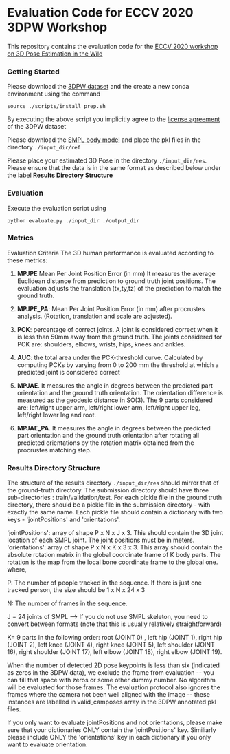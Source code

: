 # Evaluation Code for ECCV 2020 3DPW Workshop

This repository contains the evaluation code for the [ECCV 2020 workshop on 3D Pose Estimation in the Wild](https://virtualhumans.mpi-inf.mpg.de/3DPW_Challenge/)

### Getting Started
Please download the [3DPW dataset](https://virtualhumans.mpi-inf.mpg.de/3DPW/) and the create a new conda environment using the command 

`source ./scripts/install_prep.sh`

By executing the above script you implicitly agree to the [license agreement](https://virtualhumans.mpi-inf.mpg.de/3DPW/license.html) of the 3DPW dataset

Please download the [SMPL body model](https://smpl.is.tue.mpg.de) and place the pkl files in the directory `./input_dir/ref` 

Please place your estimated 3D Pose in the directory `./input_dir/res`. Please ensure that the data is in the same format as described below under the label **Results Directory Structure**

### Evaluation
Execute the evaluation script using 

`python evaluate.py ./input_dir ./output_dir`

### Metrics
Evaluation Criteria
The 3D human performance is evaluated according to these metrics:

1) **MPJPE** Mean Per Joint Position Error (in mm) It measures the average Euclidean distance from prediction to ground truth joint positions.  The evaluation adjusts the translation (tx,ty,tz) of the prediction to match the ground truth.

2) **MPJPE_PA**: Mean Per Joint Position Error (in mm) after procrustes analysis. (Rotation, translation and scale are adjusted).

3) **PCK**: percentage of correct joints. A joint is considered correct when it is less than 50mm away from the ground truth. The joints considered for PCK are: shoulders, elbows, wrists, hips, knees and ankles.

4) **AUC**: the total area under the PCK-threshold curve. Calculated by computing PCKs by varying from 0 to 200 mm the threshold at which a predicted joint is considered correct

5) **MPJAE**. It measures the angle in degrees between the predicted part orientation and the ground truth orientation. The orientation difference is measured as the geodesic distance in SO(3). The 9 parts considered are: left/right upper arm, left/right lower arm, left/right upper leg, left/right lower leg and root.

6) **MPJAE_PA**. It measures the angle in degrees between the predicted part orientation and the ground truth orientation after rotating all predicted orientations by the rotation matrix obtained from the procrustes matching step. 


### Results Directory Structure
The structure of the results directory `./input_dir/res` should mirror that of the ground-truth directory. The submission directory should have three sub-directories : train/validation/test. For each pickle file in the ground truth directory, there should be a pickle file in the submission directory - with exactly the same name. Each pickle file should contain a dictionary with two keys - 'jointPositions' and 'orientations'. 

'jointPositions': array of shape P x N x J x 3. This should contain the 3D joint location of each SMPL joint. The joint positions must be in meters.
'orientations':  array of shape P x N x K x 3 x 3. This array should contain the absolute rotation matrix in the global coordinate frame of K body parts. The rotation is the map from the local bone coordinate frame to the global one.
where,

P: The number of people tracked in the sequence. If there is just one tracked person, the size should be 1 x N x 24 x 3

N: The number of frames in the sequence.

J = 24 joints of SMPL --> If you do not use SMPL skeleton, you need to convert between formats (note that this is usually relatively straightforward)

K= 9 parts in the following order: root (JOINT 0) , left hip  (JOINT 1), right hip (JOINT 2), left knee (JOINT 4), right knee (JOINT 5), left shoulder (JOINT 16), right shoulder (JOINT 17), left elbow (JOINT 18), right elbow (JOINT 19).

When the number of detected 2D pose keypoints is less than six (indicated as zeros in the 3DPW data), we exclude the frame from evaluation -- you can fill that space with zeros or some other dummy number. No algorithm will be evaluated for those frames. The evaluation protocol also ignores the frames where the camera not been well aligned with the image -- these instances are labelled in valid_camposes array in the 3DPW annotated pkl files.

If you only want to evaluate jointPositions and not orientations, please make sure that your dictionaries ONLY contain the 'jointPositions' key. Similiarly please include ONLY the 'orientations' key in each dictionary if you only want to evaluate orientation.
